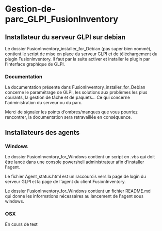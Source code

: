 # Gestion-de-parc_GLPI_FusionInventory

## Installateur du serveur GLPI sur debian

Le dossier FusionInventory_installer_for_Debian (pas super bien nommé), contient le script de mise en place du serveur GLPI et de téléchargement du plugin FusionInventory. Il faut par la suite activer et installer le plugin par l'interface graphique de GLPI.

### Documentation

La documentation présente dans FusionInventory_installer_for_Debian concerne le paramétrage de GLPI, les solutions aux problèmes les plus courants, la gestion de tâche et de paquets... Ce qui concerne l'administration du serveur ou du parc.

Merci de signaler les points d'ombres/manques que vous pourriez rencontrer, la documentation sera retravaillée en conséquence.

## Installateurs des agents

### Windows 

Le dossier FusionInventory_for_Windows contient un script en .vbs qui doit être lancé dans une console powershell administrateur afin d'installer l'agent.

Le fichier Agent_status.html est un raccourcis vers la page de login du serveur GLPI et la page de l'agent du client FusionInventory.

Le dossier FusionInventory_for_Windows contient un fichier README.md qui donne les informations nécessaires au lancement de l'agent sous windows.

### OSX

En cours de test
